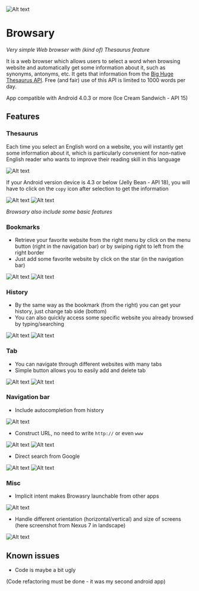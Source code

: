 ![Alt text](/app/src/main/res/drawable-xhdpi/ic_launcher.png?raw=true "Icon")
# Browsary
_Very simple Web browser with (kind of) Thesaurus feature_

It is a web browser which allows users to select a word when browsing website and automatically get some information about it, such as synonyms, antonyms, etc.
It gets that information from the [Big Huge Thesaurus API](http://words.bighugelabs.com/api.php).
Free (and fair) use of this API is limited to 1000 words per day.

App compatible with Android 4.0.3 or more (Ice Cream Sandwich - API 15)

## Features
### Thesaurus
Each time you select an English word on a website, you will instantly get some information about it, which is particularly convenient for non-native English reader who wants to improve their reading skill in this language

![Alt text](/screenshot/thesaurus_vertical.png?raw=true "Thesaurus")

If your Android version device is 4.3 or below (Jelly Bean - API 18), you will have to click on the `copy` icon after selection to get the information

![Alt text](/screenshot/thesaurus_eg_before.png?raw=true "Thesaurus")
![Alt text](/screenshot/thesaurus_eg_after.png?raw=true "Thesaurus")

_Browsary also include some basic features_
### Bookmarks
- Retrieve your favorite website from the right menu by click on the menu button (right in the navigation bar) or by swiping right to left from the right border
- Just add some favorite website by click on the star (in the navigation bar)

![Alt text](/screenshot/bookmark_menu.png?raw=true "Bookmark (menu)")
![Alt text](/screenshot/bookmark_star.png?raw=true "Bookmark (star icon)")

### History
- By the same way as the bookmark (from the right) you can get your history, just change tab side (bottom)
- You can also quickly access some specific website you already browsed by typing/searching

![Alt text](/screenshot/history_menu.png?raw=true "History (menu)")
![Alt text](/screenshot/history_search.png?raw=true "History (search)")

### Tab
- You can navigate through different websites with many tabs
- Simple button allows you to easily add and delete tab

![Alt text](/screenshot/tab.png?raw=true "Tab (menu from left side)")
![Alt text](/screenshot/tab_button.png?raw=true "Tab (button add/delete)")

### Navigation bar
- Include autocompletion from history

![Alt text](/screenshot/navbar_autocompletion.png?raw=true "Autocompletion")

- Construct URL, no need to write `http://` or even `www`

![Alt text](/screenshot/url_construct_before.png?raw=true "Construct URL (before)")
![Alt text](/screenshot/url_construct_after.png?raw=true "Construct URL (after)")

- Direct search from Google

![Alt text](/screenshot/navbar_search.png?raw=true "Search (before)")
![Alt text](/screenshot/navbar_search_google.png?raw=true "Search (result)")

### Misc
- Implicit intent makes Browasry launchable from other apps

![Alt text](/screenshot/implicit_intent.png?raw=true "Implicit intent")

- Handle different orientation (horizontal/vertical) and size of screens (here screenshot from Nexus 7 in landscape)

![Alt text](/screenshot/n7_landscape.png?raw=true "Nexus 7 (landscape)")

## Known issues
- Code is maybe a bit ugly

(Code refactoring must be done - it was my second android app)
